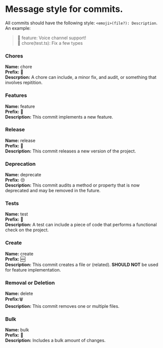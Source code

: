 # Message style for commits.
All commits should have the following style: `<emoji>(file?): Description`. An example:
> 🎉 feature: Voice channel support! <br />
> 📝 chore(test.ts): Fix a few types

### Chores
**Name:** chore <br/>
**Prefix:** 📝<br/>
**Descrption:** A chore can include, a minor fix, and audit, or something that involves repitition.

### Features
**Name:** feature<br/>
**Prefix:** 🎉<br/>
**Description:** This commit implements a new feature.

### Release
**Name:** release<br/>
**Prefix:** 🚀<br/>
**Description:** This commit releases a new version of the project.

### Deprecation
**Name:** deprecate<br/>
**Prefix:** 😒<br/>
**Description:** This commit audits a method or property that is now deprecated and may be removed in the future.

### Tests
**Name:** test<br/>
**Prefix:** 🧪<br/>
**Description:** A test can include a piece of code that performs a functional check on the project.

### Create
**Name:** create<br/>
**Prefix:** 🆕<br/>
**Description:** This commit creates a file or (related). **SHOULD NOT** be used for feature implementation.

### Removal or Deletion
**Name:** delete<br/>
**Prefix:**🗑<br/>
**Description:** This commit removes one or multiple files.

### Bulk
**Name:** bulk<br/>
**Prefix:** 🛒<br/>
**Description:** Includes a bulk amount of changes.